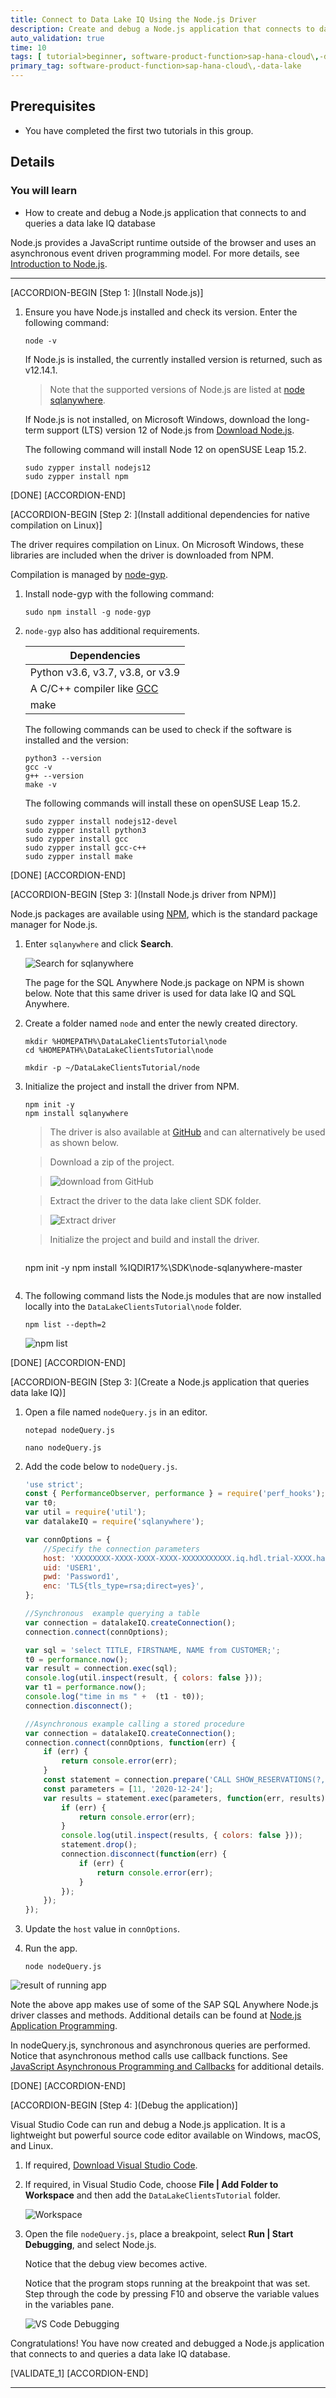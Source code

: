 ```yaml
---
title: Connect to Data Lake IQ Using the Node.js Driver
description: Create and debug a Node.js application that connects to data lake IQ.
auto_validation: true
time: 10
tags: [ tutorial>beginner, software-product-function>sap-hana-cloud\,-data-lake, software-product>sap-hana-cloud, programming-tool>node-js]
primary_tag: software-product-function>sap-hana-cloud\,-data-lake
---
```


## Prerequisites
 - You have completed the first two tutorials in this group.

## Details
### You will learn
  - How to create and debug a Node.js application that connects to and queries a data lake IQ database

Node.js provides a JavaScript runtime outside of the browser and uses an asynchronous event driven programming model. For more details, see [Introduction to Node.js](https://nodejs.dev/).  

---

[ACCORDION-BEGIN [Step 1: ](Install Node.js)]

1. Ensure you have Node.js installed and check its version. Enter the following command:

    ```Shell
    node -v  
    ```  

    If Node.js is installed, the currently installed version is returned, such as v12.14.1.

    > Note that the supported versions of Node.js are listed at [node sqlanywhere](https://www.npmjs.com/package/sqlanywhere).

    If Node.js is not installed, on Microsoft Windows, download the long-term support (LTS) version 12 of Node.js from [Download Node.js](https://nodejs.org/en/download/).

    The following command will install Node 12 on openSUSE Leap 15.2.

    ```Shell (Linux)
    sudo zypper install nodejs12
    sudo zypper install npm
    ```

[DONE]
[ACCORDION-END]

[ACCORDION-BEGIN [Step 2: ](Install additional dependencies for native compilation on Linux)]

The driver requires compilation on Linux.  On Microsoft Windows, these libraries are included when the driver is downloaded from NPM.  

Compilation is managed by [node-gyp](https://github.com/nodejs/node-gyp).

1. Install node-gyp with the following command:

    ```Shell (Linux)
    sudo npm install -g node-gyp
    ```

2. `node-gyp` also has additional requirements.

    |Dependencies|
    |---|
    |Python v3.6, v3.7, v3.8, or v3.9|
    |A C/C++ compiler like [GCC](https://gcc.gnu.org/)|
    |make|

    The following commands can be used to check if the software is installed and the version:

    ```Shell (Linux)
    python3 --version
    gcc -v
    g++ --version
    make -v
    ```

    The following commands will install these on openSUSE Leap 15.2.

    ```Shell (Linux)
    sudo zypper install nodejs12-devel
    sudo zypper install python3
    sudo zypper install gcc
    sudo zypper install gcc-c++
    sudo zypper install make
    ```

[DONE]
[ACCORDION-END]


[ACCORDION-BEGIN [Step 3: ](Install Node.js driver from NPM)]

Node.js packages are available using [NPM](https://www.npmjs.com/), which is the standard package manager for Node.js.  

1. Enter `sqlanywhere` and click **Search**.

    ![Search for sqlanywhere](search-npm.png)  

    The page for the SQL Anywhere Node.js package on NPM is shown below. Note that this same driver is used for data lake IQ and SQL Anywhere.   

2. Create a folder named `node` and enter the newly created directory.

    ```Shell (Microsoft Windows)
    mkdir %HOMEPATH%\DataLakeClientsTutorial\node
    cd %HOMEPATH%\DataLakeClientsTutorial\node
    ```
    ```Shell (Linux)
    mkdir -p ~/DataLakeClientsTutorial/node
    ```

3. Initialize the project and install the driver from NPM.

    ```Shell
    npm init -y
    npm install sqlanywhere
    ```

    >The driver is also available at [GitHub](https://github.com/sqlanywhere/node-sqlanywhere) and can alternatively be used as shown below.

    >Download a zip of the project.

    >![download from GitHub](github-download.png)

    >Extract the driver to the data lake client SDK folder.

    >![Extract driver](driver-extract.png)

    >Initialize the project and build and install the driver.

    >```Shell
    npm init -y
    npm install %IQDIR17%\SDK\node-sqlanywhere-master
    >```

4. The following command lists the Node.js modules that are now installed locally into the `DataLakeClientsTutorial\node` folder.

    ```Shell
    npm list --depth=2
    ```

    ![npm list](npm-list.png)

[DONE]
[ACCORDION-END]


[ACCORDION-BEGIN [Step 3: ](Create a Node.js application that queries data lake IQ)]

1. Open a file named `nodeQuery.js` in an editor.

    ```Shell (Microsoft Windows)
    notepad nodeQuery.js
    ```

    ```Shell (Linux)
    nano nodeQuery.js
    ```

2. Add the code below to `nodeQuery.js`.

    ```JavaScript
    'use strict';
    const { PerformanceObserver, performance } = require('perf_hooks');
    var t0;
    var util = require('util');
    var datalakeIQ = require('sqlanywhere');

    var connOptions = {
        //Specify the connection parameters
        host: 'XXXXXXXX-XXXX-XXXX-XXXX-XXXXXXXXXXX.iq.hdl.trial-XXXX.hanacloud.ondemand.com:443',
        uid: 'USER1',
        pwd: 'Password1',
        enc: 'TLS{tls_type=rsa;direct=yes}',
    };

    //Synchronous  example querying a table
    var connection = datalakeIQ.createConnection();
    connection.connect(connOptions);

    var sql = 'select TITLE, FIRSTNAME, NAME from CUSTOMER;';
    t0 = performance.now();
    var result = connection.exec(sql);
    console.log(util.inspect(result, { colors: false }));
    var t1 = performance.now();
    console.log("time in ms " +  (t1 - t0));
    connection.disconnect();

    //Asynchronous example calling a stored procedure
    var connection = datalakeIQ.createConnection();
    connection.connect(connOptions, function(err) {
        if (err) {
            return console.error(err);
        }
        const statement = connection.prepare('CALL SHOW_RESERVATIONS(?,?)');
        const parameters = [11, '2020-12-24'];
        var results = statement.exec(parameters, function(err, results) {
            if (err) {
                return console.error(err);
            }
            console.log(util.inspect(results, { colors: false }));
            statement.drop();
            connection.disconnect(function(err) {
                if (err) {
                    return console.error(err);
                }   
            });
        });
    });
    ```  

4. Update the `host` value in `connOptions`.

5. Run the app.  

    ```Shell
    node nodeQuery.js
    ```
![result of running app](node-query.png)

Note the above app makes use of some of the SAP SQL Anywhere Node.js driver classes and methods. Additional details can be found at [Node.js Application Programming](https://help.sap.com/viewer/09fbca22f0344633b8951c3e9d624d28/latest/en-US/815e3ccf6ce21014b8a4b4e18cbe9b3b.html).

In nodeQuery.js, synchronous and asynchronous queries are performed. Notice that asynchronous method calls use callback functions. See [JavaScript Asynchronous Programming and Callbacks](https://nodejs.dev/learn/javascript-asynchronous-programming-and-callbacks) for additional details.


[DONE]
[ACCORDION-END]

[ACCORDION-BEGIN [Step 4: ](Debug the application)]

Visual Studio Code can run and debug a Node.js application. It is a lightweight but powerful source code editor available on Windows, macOS, and Linux.

1. If required, [Download Visual Studio Code](https://code.visualstudio.com/Download).

2. If required, in Visual Studio Code, choose **File | Add Folder to Workspace** and then add the `DataLakeClientsTutorial` folder.

    ![Workspace](workspace.png)

3. Open the file `nodeQuery.js`, place a breakpoint, select **Run | Start Debugging**, and select Node.js.

    Notice that the debug view becomes active.  

    Notice that the program stops running at the breakpoint that was set. Step through the code by pressing F10 and observe the variable values in the variables pane.

    ![VS Code Debugging](debugging.png)


Congratulations! You have now created and debugged a Node.js application that connects to and queries a data lake IQ database.

[VALIDATE_1]
[ACCORDION-END]

---

